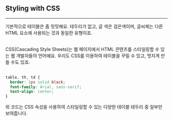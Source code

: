 ## Styling with CSS
---
기본적으로 테이블은 좀 밋밋해요. 테두리가 없고, 글 색은 검은색이며, 글씨체는 다른 HTML 요소에 사용되는 것과 동일한 유형이죠.
<br>
<br>

CSS(Cascading Style Sheets)는 웹 페이지에서 HTML 콘텐츠를 스타일링할 수 있는 웹 개발자들의 언어예요. 우리도 CSS를 이용하여 테이블을 꾸밀 수 있고, 멋지게 만들 수도 있죠. 
<br>
<br>

```css
table, th, td {
  border: 1px solid black;
  font-family: Arial, sans-serif;
  text-align: center;
}
```
위 코드는 CSS 속성을 사용하여 스타일링할 수 있는 다양한 테이블 테두리 중 일부만 보여줍니다.